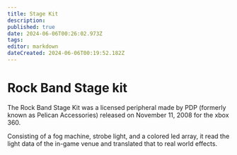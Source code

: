 ```yaml
---
title: Stage Kit
description: 
published: true
date: 2024-06-06T00:26:02.973Z
tags: 
editor: markdown
dateCreated: 2024-06-06T00:19:52.182Z
---
```


# Rock Band Stage kit
The Rock Band Stage Kit was a licensed peripheral made by PDP (formerly known as Pelican Accessories) released on November 11, 2008 for the xbox 360. 

Consisting of a fog machine, strobe light, and a colored led array, it read the light data of the in-game venue and translated that to real world effects.